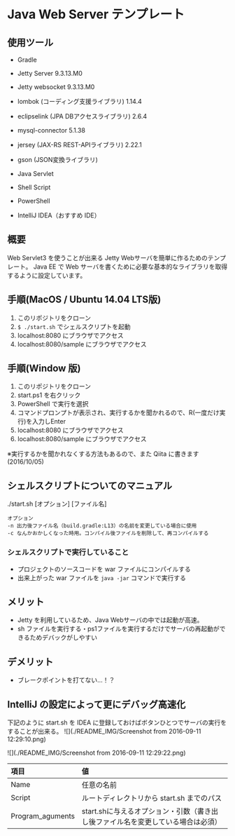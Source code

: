 # Java Web Server テンプレート

## 使用ツール
- Gradle
- Jetty Server 9.3.13.M0
- Jetty websocket 9.3.13.M0
- lombok (コーディング支援ライブラリ) 1.14.4
- eclipselink (JPA DBアクセスライブラリ) 2.6.4
- mysql-connector 5.1.38
- jersey (JAX-RS REST-APIライブラリ) 2.22.1
- gson (JSON変換ライブラリ)
- Java Servlet

- Shell Script
- PowerShell
- IntelliJ IDEA（おすすめ IDE）

## 概要

Web Servlet3 を使うことが出来る Jetty Webサーバを簡単に作るためのテンプレート。
Java EE で Web サーバを書くために必要な基本的なライブラリを取得するように設定しています。

## 手順(MacOS / Ubuntu 14.04 LTS版)
1. このリポジトリをクローン
2. `$ ./start.sh` でシェルスクリプトを起動
3. localhost:8080 にブラウザでアクセス
4. localhost:8080/sample にブラウザでアクセス

## 手順(Window 版)
1. このリポジトリをクローン 
2. start.ps1 を右クリック
3. PowerShell で実行を選択
4. コマンドプロンプトが表示され、実行するかを聞かれるので、R(一度だけ実行)を入力しEnter
5. localhost:8080 にブラウザでアクセス
6. localhost:8080/sample にブラウザでアクセス

※実行するかを聞かれなくする方法もあるので、また Qiita に書きます(2016/10/05)

## シェルスクリプトについてのマニュアル

./start.sh [オプション] [ファイル名]

    オプション    
    -n 出力後ファイル名（build.gradle:L13）の名前を変更している場合に使用
    -c なんかおかしくなった時用。コンパイル後ファイルを削除して、再コンパイルする

### シェルスクリプトで実行していること

- プロジェクトのソースコードを war ファイルにコンパイルする
- 出来上がった war ファイルを `java -jar` コマンドで実行する

## メリット

- Jetty を利用しているため、Java Webサーバの中では起動が高速。
- sh ファイルを実行する・ps1ファイルを実行するだけでサーバの再起動ができるためデバックがしやすい

## デメリット
- ブレークポイントを打てない…！？

## IntelliJ の設定によって更にデバッグ高速化

下記のように start.sh を IDEA に登録しておけばボタンひとつでサーバの実行をすることが出来る。
![](./README_IMG/Screenshot from 2016-09-11 12:29:10.png)

![](./README_IMG/Screenshot from 2016-09-11 12:29:22.png)

|項目|値|
|:---|:---|
|Name|任意の名前|
|Script|ルートディレクトリから start.sh までのパス|
|Program_aguments|start.shに与えるオプション・引数（書き出し後ファイル名を変更している場合は必須）|
